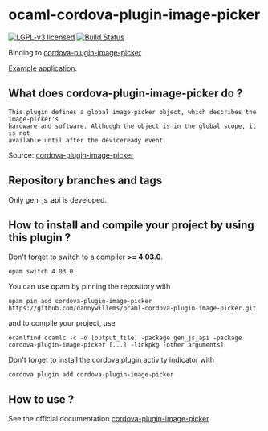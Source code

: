 # ocaml-cordova-plugin-image-picker

[![LGPL-v3 licensed](https://img.shields.io/badge/license-LGPLv3-blue.svg)](https://raw.githubusercontent.com/dannywillems/ocaml-cordova-plugin-image-picker/master/LICENSE)
[![Build Status](https://travis-ci.org/dannywillems/ocaml-cordova-plugin-image-picker.svg?branch=master)](https://travis-ci.org/dannywillems/ocaml-cordova-plugin-image-picker)

Binding to
[cordova-plugin-image-picker](https://github.com/apache/cordova-plugin-image-picker)

[Example
application](https://github.com/dannywillems/ocaml-cordova-plugin-image-picker-example).

## What does cordova-plugin-image-picker do ?

```
This plugin defines a global image-picker object, which describes the image-picker's
hardware and software. Although the object is in the global scope, it is not
available until after the deviceready event.
```

Source: [cordova-plugin-image-picker](https://github.com/apache/cordova-plugin-image-picker)

## Repository branches and tags

Only gen_js_api is developed.

## How to install and compile your project by using this plugin ?

Don't forget to switch to a compiler **>= 4.03.0**.
```Shell
opam switch 4.03.0
```

You can use opam by pinning the repository with
```Shell
opam pin add cordova-plugin-image-picker https://github.com/dannywillems/ocaml-cordova-plugin-image-picker.git
```

and to compile your project, use
```Shell
ocamlfind ocamlc -c -o [output_file] -package gen_js_api -package cordova-plugin-image-picker [...] -linkpkg [other arguments]
```

Don't forget to install the cordova plugin activity indicator with
```Shell
cordova plugin add cordova-plugin-image-picker
```

## How to use ?

See the official documentation
[cordova-plugin-image-picker](https://github.com/apache/cordova-plugin-image-picker)
